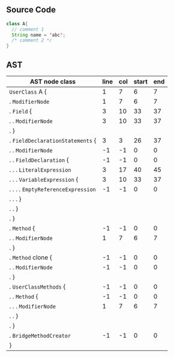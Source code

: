 ## Source Code
```java
class A{
  // comment 1
  String name = 'abc';
  /* comment 2 */
}
```
## AST
AST node class                     | line | col | start | end
-----------------------------------|------|-----|-------|----
`UserClass` A {                    | 1    | 7   | 6     | 7  
. `ModifierNode`                   | 1    | 7   | 6     | 7  
. `Field` {                        | 3    | 10  | 33    | 37 
. . `ModifierNode`                 | 3    | 10  | 33    | 37 
. }                                |      |     |       |    
. `FieldDeclarationStatements` {   | 3    | 3   | 26    | 37 
. . `ModifierNode`                 | -1   | -1  | 0     | 0  
. . `FieldDeclaration` {           | -1   | -1  | 0     | 0  
. . . `LiteralExpression`          | 3    | 17  | 40    | 45 
. . . `VariableExpression` {       | 3    | 10  | 33    | 37 
. . . . `EmptyReferenceExpression` | -1   | -1  | 0     | 0  
. . . }                            |      |     |       |    
. . }                              |      |     |       |    
. }                                |      |     |       |    
. `Method` <clinit> {              | -1   | -1  | 0     | 0  
. . `ModifierNode`                 | 1    | 7   | 6     | 7  
. }                                |      |     |       |    
. `Method` clone {                 | -1   | -1  | 0     | 0  
. . `ModifierNode`                 | -1   | -1  | 0     | 0  
. }                                |      |     |       |    
. `UserClassMethods` {             | -1   | -1  | 0     | 0  
. . `Method` <init> {              | -1   | -1  | 0     | 0  
. . . `ModifierNode`               | 1    | 7   | 6     | 7  
. . }                              |      |     |       |    
. }                                |      |     |       |    
. `BridgeMethodCreator`            | -1   | -1  | 0     | 0  
}                                  |      |     |       |    

